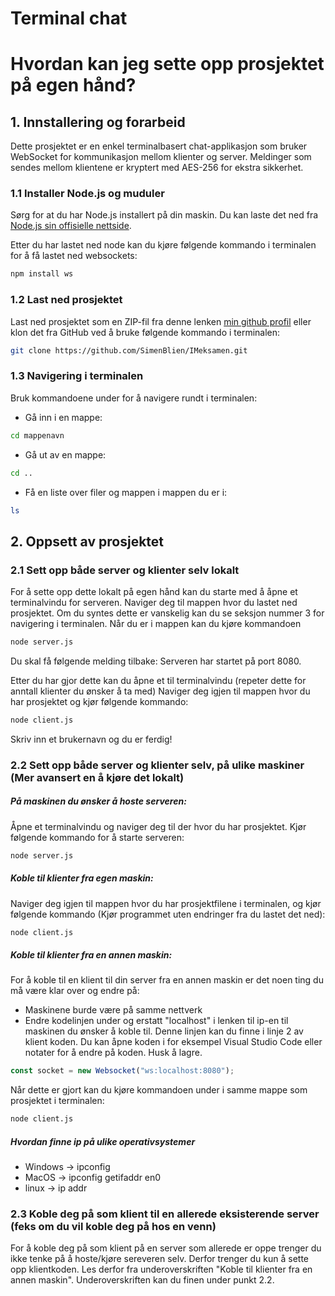 # Terminal chat
# Hvordan kan jeg sette opp prosjektet på egen hånd?
## 1. Innstallering og forarbeid
Dette prosjektet er en enkel terminalbasert chat-applikasjon som bruker WebSocket for kommunikasjon mellom klienter og server. Meldinger som sendes mellom klientene er kryptert med AES-256 for ekstra sikkerhet.

### 1.1 Installer Node.js og muduler
Sørg for at du har Node.js installert på din maskin. Du kan laste det ned fra [Node.js sin offisielle nettside](https://nodejs.org/).

Etter du har lastet ned node kan du kjøre følgende kommando i terminalen for å få lastet ned websockets: 
```bash
npm install ws
```

### 1.2 Last ned prosjektet
Last ned prosjektet som en ZIP-fil fra denne lenken [min github profil](https://github.com/SimenBlien/IMeksamen.git) eller klon det fra GitHub ved å bruke følgende kommando i terminalen:
```bash
git clone https://github.com/SimenBlien/IMeksamen.git
```
### 1.3 Navigering i terminalen
Bruk kommandoene under for å navigere rundt i terminalen:
- Gå inn i en mappe:
```bash
cd mappenavn
```
- Gå ut av en mappe:
```bash
cd ..
```
- Få en liste over filer og mappen i mappen du er i:
```bash
ls
```
## 2. Oppsett av prosjektet
### 2.1 Sett opp både server og klienter selv lokalt
For å sette opp dette lokalt på egen hånd kan du starte med å åpne et terminalvindu for serveren. Naviger deg til mappen hvor du lastet ned prosjektet. Om du syntes dette er vanskelig kan du se seksjon nummer 3 for navigering i terminalen. Når du er i mappen kan du kjøre kommandoen
```bash
node server.js
```
Du skal få følgende melding tilbake: Serveren har startet på port 8080.

Etter du har gjor dette kan du åpne et til terminalvindu (repeter dette for anntall klienter du ønsker å ta med)
Naviger deg igjen til mappen hvor du har prosjektet og kjør følgende kommando: 
```bash
node client.js
```
Skriv inn et brukernavn og du er ferdig!

### 2.2 Sett opp både server og klienter selv, på ulike maskiner (Mer avansert en å kjøre det lokalt)
##### På maskinen du ønsker å hoste serveren: 
Åpne et terminalvindu og naviger deg til der hvor du har prosjektet. Kjør følgende kommando for å starte serveren: 
```bash
node server.js
```
##### Koble til klienter fra egen maskin:
Naviger deg igjen til mappen hvor du har prosjektfilene i terminalen, og kjør følgende kommando (Kjør programmet uten endringer fra du lastet det ned):
```bash
node client.js
```

##### Koble til klienter fra en annen maskin:
For å koble til en klient til din server fra en annen maskin er det noen ting du må være klar over og endre på: 
- Maskinene burde være på samme nettverk 
- Endre kodelinjen under og erstatt "localhost" i lenken til ip-en til maskinen du ønsker å koble til. Denne linjen kan du finne i linje 2 av klient koden. Du kan åpne koden i for eksempel Visual Studio Code eller notater for å endre på koden. Husk å lagre. 
```javascript
const socket = new Websocket("ws:localhost:8080"); 
```
Når dette er gjort kan du kjøre kommandoen under i samme mappe som prosjektet i terminalen: 
```bash
node client.js
```
##### Hvordan finne ip på ulike operativsystemer 
 - Windows -> ipconfig
 - MacOS -> ipconfig getifaddr en0
 - linux -> ip addr 



### 2.3 Koble deg på som klient til en allerede eksisterende server (feks om du vil koble deg på hos en venn)
For å koble deg på som klient på en server som allerede er oppe trenger du ikke tenke på å hoste/kjøre sereveren selv. Derfor trenger du kun å sette opp klientkoden. Les derfor fra underoverskriften "Koble til klienter fra en annen maskin". Underoverskriften kan du finen under punkt 2.2.